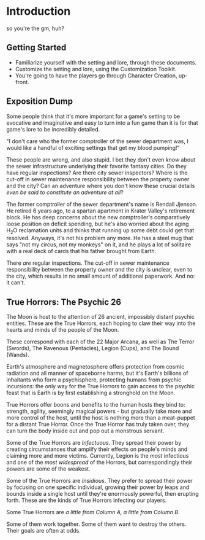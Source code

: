 # Introduction

so you're the gm, huh?

## Getting Started

* Familiarize yourself with the setting and lore, through these documents.
* Customize the setting and lore, using the Customization Toolkit.
* You're going to have the players go through Character Creation, up-front.

## Exposition Dump

Some people think that it's more important for a game's setting to be evocative and imaginative
and easy to turn into a fun game than it is for that game's lore to be incredibly detailed.

"I don't care who the former comptroller of the sewer department was, I would like
a handful of exciting settings that get my blood pumping!"

These people are wrong, and also stupid. I bet they don't even _know_ about the
sewer infrastructure underlying their favorite fantasy cities. Do they have regular inspections?
Are there city sewer inspectors? Where is the cut-off in sewer maintenance responsibility between the
 property owner and the city? Can an adventure where you don't know these crucial details
 _even be said to constitute an adventure at all_?

The former comptroller of the sewer department's name is Rendall Jjenson. He retired 6 years ago,
to a spartan apartment in Krater Valley's retirement block. He has deep concerns about the new
comptroller's comparatively loose position on deficit spending, but he's also worried about
the aging H<sub>2</sub>O reclamation units and thinks that running up some debt could get that resolved.
Anyways, it's not his problem any more. He has a steel mug that says "not my circus, not my monkeys" on it,
and he plays a lot of solitaire with a real deck of cards that his father brought from Earth.

There _are_ regular inspections. The cut-off in sewer maintenance responsibility between the property
owner and the city is unclear, even to the city, which results in no small amount of additional
paperwork. And no: it can't.

## True Horrors: The Psychic 26

The Moon is host to the attention of 26 ancient, impossibly distant psychic entities.
These are the True Horrors, each hoping to claw their way into the hearts and minds
of the people of the Moon.

These correspond with each of the 22 Major Arcana, as well as The Terror (Swords), The Ravenous (Pentacles),
 Legion (Cups), and The Bound (Wands).

Earth's atmosphere and magnetosphere offers protection from cosmic radiation and all manner of
spaceborne harms, but it's Earth's billions of inhaitants who form a psychisphere, protecting humans from
psychic incursions: the only way for the True Horrors to gain access to the psychic feast that is Earth
is by first establishing a stronghold on the Moon.

True Horrors offer boons and benefits to the human hosts they bind to: strength, agility, seemingly magical
powers -  but gradually take more and more
control of the host, until the host is nothing more than a meat-puppet for a distant True Horror.
Once the True Horror has truly taken over, they can turn the body inside out and pop out a monstrous
servant.

Some of the True Horrors are _Infectuous_. They spread their power by creating circumstances that amplify their
effects on people's minds and claiming more and more victims. Currently, Legion is the _most_ infectious
and one of the _most widespread_ of the Horrors, but correspondingly their powers are some of the weakest.

Some of the True Horrors are _Insidious_. They prefer to spread their power by focusing on one specific individual,
growing their power by leaps and bounds inside a single host until they're enormously powerful, then erupting forth.
These are the kinds of True Horrors infecting our players.

Some True Horrors are _a little from Column A, a little from Column B_.

Some of them work together. Some of them want to destroy the others. Their goals are often at odds.
